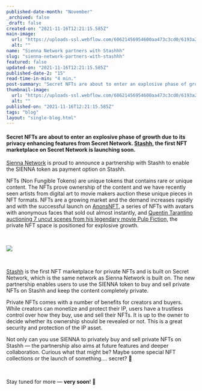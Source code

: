 ```yaml
---
published-date-month: "November"
_archived: false
_draft: false
created-on: "2021-11-16T12:21:15.585Z"
main-image:
  url: "https://uploads-ssl.webflow.com/60621456954600aa473c3cd0/6193a20a300e600f4688f74a_Sienna%20x%20Stashhh%20Blog.jpg"
  alt: ""
name: "Sienna Network partners with Stashhh"
slug: "sienna-network-partners-with-stashhh"
featured: false
updated-on: "2021-11-16T12:21:15.585Z"
published-date-2: "15"
read-time-in-min: "4 min."
post-summary: "Secret NFTs are about to enter an explosive phase of growth due to its privacy enhancing features from Secret Network."
thumbnail-image:
  url: "https://uploads-ssl.webflow.com/60621456954600aa473c3cd0/6193a20ebfba0e21f619c5c4_Sienna%20x%20Stashhh%20Blog%20Thump.jpg"
  alt: ""
published-on: "2021-11-16T12:21:15.585Z"
tags: "blog"
layout: "single-blog.html"
---
```


#### Secret NFTs are about to enter an explosive phase of growth due to its privacy enhancing features from Secret Network. [Stashh](https://stashh.co/), the first NFT marketplace on Secret Network is launching soon.

[Sienna Network](https://sienna.network/) is proud to announce a partnership with Stashh to enable the SIENNA token as payment option on Stashh.

NFTs (Non Fungible Tokens) are unique tokens that contains rare or unique content. The NFTs prove ownership of the content and we have recently seen artists from digital art to movie makers auction these unique pieces in NFT formats. NFTs are a growing market and the demand increases rapidly and with the successful launch on [AnonsNFT](https://twitter.com/AnonsNFT), a series of NFTs with avatars with anonymous faces that sold out almost instantly, and [Quentin Tarantino auctioning 7 uncut scenes from his legendary movie Pulp Fiction,](https://twitter.com/TarantinoNFTs) the private NFT space is positioned for explosive growth.

‍

![](https://uploads-ssl.webflow.com/60621456954600aa473c3cd0/6193a1d0bfba0e508b19c272_0_26Kmaxm3us149hoC.jpeg)

‍

[Stashh](https://stashh.co/) is the first NFT marketplace for private NFTs and is built on Secret Network, which is the same network as Sienna Network is built on. The new partnership enables users to use the SIENNA token to buy and sell private NFTs on Stashh and keep the content completely private.

Private NFTs comes with a number of benefits for creators and buyers. While creators can monetize and protect their IP, users have a trustless control over how they buy, use and sell their NFTs. It is up to the owner to decide whether its ownership should be revealed or not. This is a great security and protection of the IP asset.

Not only can you use SIENNA to privately buy and sell private NFTs on Stashh — the partnership also aims at future features and deeper collaboration. Curious what that might be? Maybe some special NFT collections or the launch of something…. secret? 🤫

‍

Stay tuned for more — **very soon**! 🚀

‍
